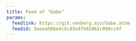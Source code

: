 ```yaml
---
title: Feed of "Gabe"
params:
  feedlink: https://git.venberg.xyz/Gabe.atom
  feedid: 9aeaa566e4c5cd3e4fb92062c090cc4f
---
```

